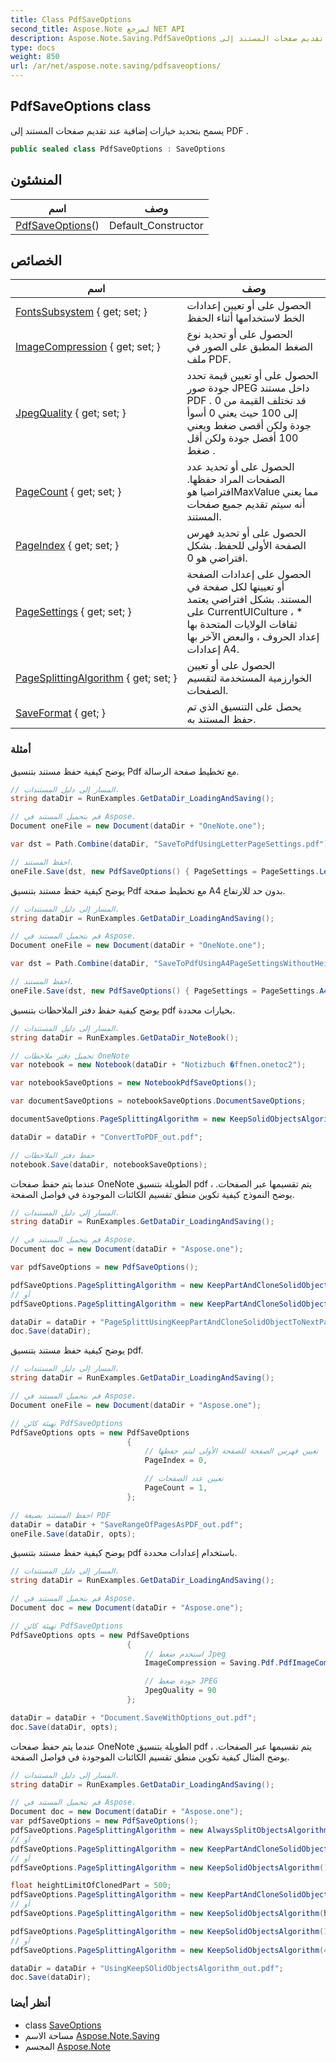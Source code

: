 ```yaml
---
title: Class PdfSaveOptions
second_title: Aspose.Note لمرجع NET API
description: Aspose.Note.Saving.PdfSaveOptions فصل. يسمح بتحديد خيارات إضافية عند تقديم صفحات المستند إلى PDF .
type: docs
weight: 850
url: /ar/net/aspose.note.saving/pdfsaveoptions/
---
```

## PdfSaveOptions class

يسمح بتحديد خيارات إضافية عند تقديم صفحات المستند إلى PDF .

```csharp
public sealed class PdfSaveOptions : SaveOptions
```

## المنشئون

| اسم | وصف |
| --- | --- |
| [PdfSaveOptions](pdfsaveoptions/)() | Default_Constructor |

## الخصائص

| اسم | وصف |
| --- | --- |
| [FontsSubsystem](../../aspose.note.saving/saveoptions/fontssubsystem/) { get; set; } | الحصول على أو تعيين إعدادات الخط لاستخدامها أثناء الحفظ |
| [ImageCompression](../../aspose.note.saving/pdfsaveoptions/imagecompression/) { get; set; } | الحصول على أو تحديد نوع الضغط المطبق على الصور في ملف PDF. |
| [JpegQuality](../../aspose.note.saving/pdfsaveoptions/jpegquality/) { get; set; } | الحصول على أو تعيين قيمة تحدد جودة صور JPEG داخل مستند PDF . قد تختلف القيمة من 0 إلى 100 حيث يعني 0 أسوأ جودة ولكن أقصى ضغط ويعني 100 أفضل جودة ولكن أقل ضغط . |
| [PageCount](../../aspose.note.saving/saveoptions/pagecount/) { get; set; } | الحصول على أو تحديد عدد الصفحات المراد حفظها. افتراضيا هوMaxValue مما يعني أنه سيتم تقديم جميع صفحات المستند. |
| [PageIndex](../../aspose.note.saving/saveoptions/pageindex/) { get; set; } | الحصول على أو تحديد فهرس الصفحة الأولى للحفظ. بشكل افتراضي هو 0. |
| [PageSettings](../../aspose.note.saving/pdfsaveoptions/pagesettings/) { get; set; } | الحصول على إعدادات الصفحة أو تعيينها لكل صفحة في المستند. بشكل افتراضي يعتمد على CurrentUICulture ، * ثقافات الولايات المتحدة بها إعداد الحروف ، والبعض الآخر بها إعدادات A4. |
| [PageSplittingAlgorithm](../../aspose.note.saving/pdfsaveoptions/pagesplittingalgorithm/) { get; set; } | الحصول على أو تعيين الخوارزمية المستخدمة لتقسيم الصفحات. |
| [SaveFormat](../../aspose.note.saving/saveoptions/saveformat/) { get; } | يحصل على التنسيق الذي تم حفظ المستند به. |

### أمثلة

يوضح كيفية حفظ مستند بتنسيق Pdf مع تخطيط صفحة الرسالة.

```csharp
// المسار إلى دليل المستندات.
string dataDir = RunExamples.GetDataDir_LoadingAndSaving();

// قم بتحميل المستند في Aspose.
Document oneFile = new Document(dataDir + "OneNote.one");

var dst = Path.Combine(dataDir, "SaveToPdfUsingLetterPageSettings.pdf");

// احفظ المستند.
oneFile.Save(dst, new PdfSaveOptions() { PageSettings = PageSettings.Letter });
```

يوضح كيفية حفظ مستند بتنسيق Pdf مع تخطيط صفحة A4 بدون حد للارتفاع.

```csharp
// المسار إلى دليل المستندات.
string dataDir = RunExamples.GetDataDir_LoadingAndSaving();

// قم بتحميل المستند في Aspose.
Document oneFile = new Document(dataDir + "OneNote.one");

var dst = Path.Combine(dataDir, "SaveToPdfUsingA4PageSettingsWithoutHeightLimit.pdf");

// احفظ المستند.
oneFile.Save(dst, new PdfSaveOptions() { PageSettings = PageSettings.A4NoHeightLimit });
```

يوضح كيفية حفظ دفتر الملاحظات بتنسيق pdf بخيارات محددة.

```csharp
// المسار إلى دليل المستندات.
string dataDir = RunExamples.GetDataDir_NoteBook();

// تحميل دفتر ملاحظات OneNote
var notebook = new Notebook(dataDir + "Notizbuch �ffnen.onetoc2");

var notebookSaveOptions = new NotebookPdfSaveOptions();

var documentSaveOptions = notebookSaveOptions.DocumentSaveOptions;

documentSaveOptions.PageSplittingAlgorithm = new KeepSolidObjectsAlgorithm();

dataDir = dataDir + "ConvertToPDF_out.pdf";

// حفظ دفتر الملاحظات
notebook.Save(dataDir, notebookSaveOptions);
```

عندما يتم حفظ صفحات OneNote الطويلة بتنسيق pdf ، يتم تقسيمها عبر الصفحات. يوضح النموذج كيفية تكوين منطق تقسيم الكائنات الموجودة في فواصل الصفحة.

```csharp
// المسار إلى دليل المستندات.
string dataDir = RunExamples.GetDataDir_LoadingAndSaving();

// قم بتحميل المستند في Aspose.
Document doc = new Document(dataDir + "Aspose.one");

var pdfSaveOptions = new PdfSaveOptions();

pdfSaveOptions.PageSplittingAlgorithm = new KeepPartAndCloneSolidObjectToNextPageAlgorithm(100);
// أو
pdfSaveOptions.PageSplittingAlgorithm = new KeepPartAndCloneSolidObjectToNextPageAlgorithm(400);

dataDir = dataDir + "PageSplittUsingKeepPartAndCloneSolidObjectToNextPageAlgorithm_out.pdf";
doc.Save(dataDir);
```

يوضح كيفية حفظ مستند بتنسيق pdf.

```csharp
// المسار إلى دليل المستندات.
string dataDir = RunExamples.GetDataDir_LoadingAndSaving();

// قم بتحميل المستند في Aspose.
Document oneFile = new Document(dataDir + "Aspose.one");

// تهيئة كائن PdfSaveOptions
PdfSaveOptions opts = new PdfSaveOptions
                          {
                              // تعيين فهرس الصفحة للصفحة الأولى ليتم حفظها
                              PageIndex = 0,

                              // تعيين عدد الصفحات
                              PageCount = 1,
                          };

// احفظ المستند بصيغة PDF
dataDir = dataDir + "SaveRangeOfPagesAsPDF_out.pdf";
oneFile.Save(dataDir, opts);
```

يوضح كيفية حفظ مستند بتنسيق pdf باستخدام إعدادات محددة.

```csharp
// المسار إلى دليل المستندات.
string dataDir = RunExamples.GetDataDir_LoadingAndSaving();

// قم بتحميل المستند في Aspose.
Document doc = new Document(dataDir + "Aspose.one");

// تهيئة كائن PdfSaveOptions
PdfSaveOptions opts = new PdfSaveOptions
                          {
                              // استخدم ضغط Jpeg
                              ImageCompression = Saving.Pdf.PdfImageCompression.Jpeg,

                              // جودة ضغط JPEG
                              JpegQuality = 90
                          };

dataDir = dataDir + "Document.SaveWithOptions_out.pdf";
doc.Save(dataDir, opts);
```

عندما يتم حفظ صفحات OneNote الطويلة بتنسيق pdf ، يتم تقسيمها عبر الصفحات. يوضح المثال كيفية تكوين منطق تقسيم الكائنات الموجودة في فواصل الصفحة.

```csharp
// المسار إلى دليل المستندات.
string dataDir = RunExamples.GetDataDir_LoadingAndSaving();

// قم بتحميل المستند في Aspose.
Document doc = new Document(dataDir + "Aspose.one");
var pdfSaveOptions = new PdfSaveOptions();
pdfSaveOptions.PageSplittingAlgorithm = new AlwaysSplitObjectsAlgorithm();
// أو
pdfSaveOptions.PageSplittingAlgorithm = new KeepPartAndCloneSolidObjectToNextPageAlgorithm();
// أو
pdfSaveOptions.PageSplittingAlgorithm = new KeepSolidObjectsAlgorithm();

float heightLimitOfClonedPart = 500;
pdfSaveOptions.PageSplittingAlgorithm = new KeepPartAndCloneSolidObjectToNextPageAlgorithm(heightLimitOfClonedPart);
// أو
pdfSaveOptions.PageSplittingAlgorithm = new KeepSolidObjectsAlgorithm(heightLimitOfClonedPart);

pdfSaveOptions.PageSplittingAlgorithm = new KeepSolidObjectsAlgorithm(100);
// أو
pdfSaveOptions.PageSplittingAlgorithm = new KeepSolidObjectsAlgorithm(400);

dataDir = dataDir + "UsingKeepSOlidObjectsAlgorithm_out.pdf";
doc.Save(dataDir);
```

### أنظر أيضا

* class [SaveOptions](../saveoptions/)
* مساحة الاسم [Aspose.Note.Saving](../../aspose.note.saving/)
* المجسم [Aspose.Note](../../)


